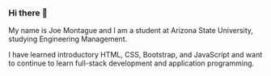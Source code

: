 ### Hi there 👋

My name is Joe Montague and I am a student at Arizona State University, studying Engineering Management.

I have learned introductory HTML, CSS, Bootstrap, and JavaScript and want to continue to learn full-stack development and application programming.
